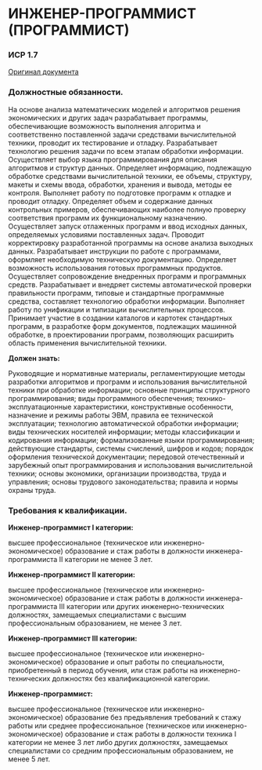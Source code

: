 # ИНЖЕНЕР-ПРОГРАММИСТ (ПРОГРАММИСТ)
### ИСР 1.7
[Оригинал документа](http://login.consultant.ru/link/?req=doc&base=LAW&n=294402&dst=100596&date=17.02.2022)
 
### Должностные обязанности.
На основе анализа математических моделей и алгоритмов решения экономических и других задач разрабатывает программы, обеспечивающие возможность выполнения алгоритма и соответственно поставленной задачи средствами вычислительной техники, проводит их тестирование и отладку. Разрабатывает технологию решения задачи по всем этапам обработки информации. Осуществляет выбор языка программирования для описания алгоритмов и структур данных. Определяет информацию, подлежащую обработке средствами вычислительной техники, ее объемы, структуру, макеты и схемы ввода, обработки, хранения и вывода, методы ее контроля. Выполняет работу по подготовке программ к отладке и проводит отладку. Определяет объем и содержание данных контрольных примеров, обеспечивающих наиболее полную проверку соответствия программ их функциональному назначению. Осуществляет запуск отлаженных программ и ввод исходных данных, определяемых условиями поставленных задач. Проводит корректировку разработанной программы на основе анализа выходных данных. Разрабатывает инструкции по работе с программами, оформляет необходимую техническую документацию. Определяет возможность использования готовых программных продуктов. Осуществляет сопровождение внедренных программ и программных средств. Разрабатывает и внедряет системы автоматической проверки правильности программ, типовые и стандартные программные средства, составляет технологию обработки информации. Выполняет работу по унификации и типизации вычислительных процессов. Принимает участие в создании каталогов и картотек стандартных программ, в разработке форм документов, подлежащих машинной обработке, в проектировании программ, позволяющих расширить область применения вычислительной техники.

**Должен знать:**

Руководящие и нормативные материалы, регламентирующие методы разработки алгоритмов и программ и использования вычислительной техники при обработке информации; основные принципы структурного программирования; виды программного обеспечения; технико-эксплуатационные характеристики, конструктивные особенности, назначение и режимы работы ЭВМ, правила ее технической эксплуатации; технологию автоматической обработки информации; виды технических носителей информации; методы классификации и кодирования информации; формализованные языки программирования; действующие стандарты, системы счислений, шифров и кодов; порядок оформления технической документации; передовой отечественный и зарубежный опыт программирования и использования вычислительной техники; основы экономики, организации производства, труда и управления; основы трудового законодательства; правила и нормы охраны труда.

### Требования к квалификации.

**Инженер-программист I категории:**

высшее профессиональное (техническое или инженерно-экономическое) образование и стаж работы в должности инженера-программиста II категории не менее 3 лет.

**Инженер-программист II категории:**

высшее профессиональное (техническое или инженерно-экономическое) образование и стаж работы в должности инженера-программиста III категории или других инженерно-технических должностях, замещаемых специалистами с высшим профессиональным образованием, не менее 3 лет.

**Инженер-программист III категории:**

высшее профессиональное (техническое или инженерно-экономическое) образование и опыт работы по специальности, приобретенный в период обучения, или стаж работы на инженерно-технических должностях без квалификационной категории.

**Инженер-программист:**

высшее профессиональное (техническое или инженерно-экономическое) образование без предъявления требований к стажу работы или среднее профессиональное (техническое или инженерно-экономическое) образование и стаж работы в должности техника I категории не менее 3 лет либо других должностях, замещаемых специалистами со средним профессиональным образованием, не менее 5 лет.
